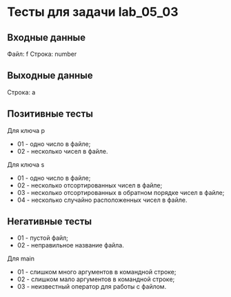 # Тесты для задачи lab_05_03

## Входные данные
Файл: f
Строка: number

## Выходные данные
Строка: a

## Позитивные тесты

Для ключа p
- 01 - одно число в файле;
- 02 - несколько чисел в файле.

Для ключа s
- 01 - одно число в файле;
- 02 - несколько отсортированных чисел в файле;
- 03 - несколько отсортированных в обратном порядке чисел в файле;
- 04 - несколько случайно расположенных чисел в файле.

## Негативные тесты
- 01 - пустой файл;
- 02 - неправильное название файла.

Для main

- 01 - слишком много аргументов в командной строке;
- 02 - слишком мало аргументов в командной строке;
- 03 - неизвестный оператор для работы с файлом.